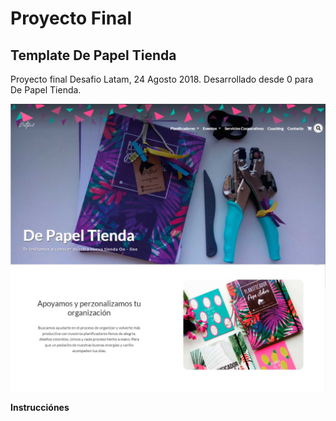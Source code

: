 # Proyecto Final

## Template De Papel Tienda
Proyecto final Desafio Latam, 24 Agosto 2018. 
Desarrollado desde 0 para De Papel Tienda.
<br/>

![DepapelTienda](De_papel_Tienda/assets/img/depapel.jpg) 

**Instrucciónes**
